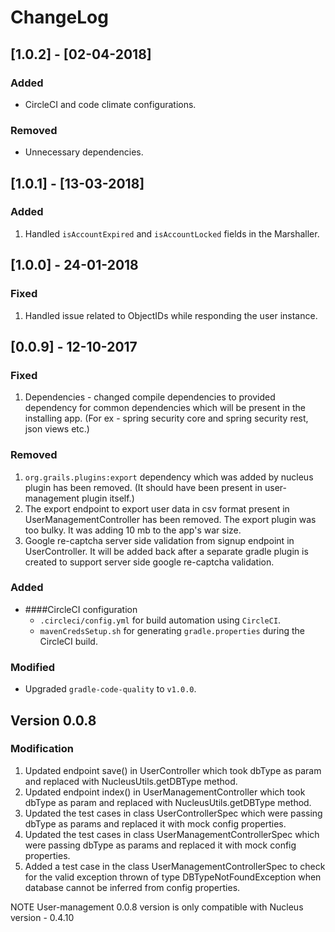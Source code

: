 # ChangeLog

## [1.0.2] - [02-04-2018]

### Added
- CircleCI and code climate configurations.

### Removed
- Unnecessary dependencies.

## [1.0.1] - [13-03-2018]

### Added
1. Handled `isAccountExpired` and `isAccountLocked` fields in the Marshaller.

## [1.0.0] - 24-01-2018

### Fixed
1. Handled issue related to ObjectIDs while responding the user instance. 

## [0.0.9] - 12-10-2017

### Fixed
1. Dependencies - changed compile dependencies to provided dependency for common dependencies which will be
present in the installing app. (For ex - spring security core and spring security rest, json views etc.)

### Removed
1. `org.grails.plugins:export` dependency which was added by nucleus plugin has been removed.
(It should have been present in user-management plugin itself.)
2. The export endpoint to export user data in csv format present in UserManagementController has been removed.
The export plugin was too bulky. It was adding 10 mb to the app's war size.
3. Google re-captcha server side validation from signup endpoint in UserController. It will be added back after
a separate gradle plugin is created to support server side google re-captcha validation.

### Added
* ####CircleCI configuration
    -  `.circleci/config.yml` for build automation using `CircleCI`.
    - `mavenCredsSetup.sh` for generating `gradle.properties` during the CircleCI build.

### Modified
* Upgraded `gradle-code-quality` to `v1.0.0`.

## Version 0.0.8

### Modification

1. Updated endpoint save() in UserController which took dbType as param and replaced with NucleusUtils.getDBType method.
2. Updated endpoint index() in UserManagementController which took dbType as param and replaced with NucleusUtils.getDBType method.
3. Updated the test cases in class UserControllerSpec which were passing dbType as params and replaced it with mock config properties.
4. Updated the test cases in class UserManagementControllerSpec which were passing dbType as params and replaced it with mock config properties.
5. Added a test case in the class UserManagementControllerSpec to check for the valid exception thrown of type DBTypeNotFoundException when database cannot be inferred from config properties.

NOTE
User-management 0.0.8 version is only compatible with Nucleus version - 0.4.10
